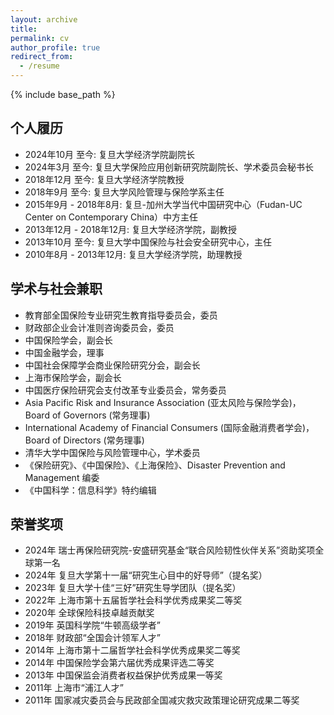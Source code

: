 ```yaml
---
layout: archive
title: 
permalink: cv
author_profile: true
redirect_from:
  - /resume
---
```


{% include base_path %}

## 个人履历

* 2024年10月 至今: 复旦大学经济学院副院长
* 2024年3月 至今: 复旦大学保险应用创新研究院副院长、学术委员会秘书长
* 2018年12月 至今: 复旦大学经济学院教授
* 2018年9月 至今: 复旦大学风险管理与保险学系主任
* 2015年9月 - 2018年8月: 复旦-加州大学当代中国研究中心（Fudan-UC Center on Contemporary China）中方主任
* 2013年12月 - 2018年12月: 复旦大学经济学院，副教授
* 2013年10月 至今: 复旦大学中国保险与社会安全研究中心，主任
* 2010年8月 - 2013年12月: 复旦大学经济学院，助理教授

## 学术与社会兼职

* 教育部全国保险专业研究生教育指导委员会，委员
* 财政部企业会计准则咨询委员会，委员
* 中国保险学会，副会长
* 中国金融学会，理事
* 中国社会保障学会商业保险研究分会，副会长
* 上海市保险学会，副会长
* 中国医疗保险研究会支付改革专业委员会，常务委员
* Asia Pacific Risk and Insurance Association (亚太风险与保险学会)，Board of Governors (常务理事)
* International Academy of Financial Consumers (国际金融消费者学会)，Board of Directors (常务理事)
* 清华大学中国保险与风险管理中心，学术委员
* 《保险研究》、《中国保险》、《上海保险》、Disaster Prevention and Management 编委
* 《中国科学：信息科学》特约编辑

## 荣誉奖项

* 2024年 瑞士再保险研究院-安盛研究基金“联合风险韧性伙伴关系”资助奖项全球第一名
* 2024年 复旦大学第十一届“研究生心目中的好导师”（提名奖）
* 2023年 复旦大学十佳“三好”研究生导学团队（提名奖）
* 2022年 上海市第十五届哲学社会科学优秀成果奖二等奖
* 2020年 全球保险科技卓越贡献奖
* 2019年 英国科学院“牛顿高级学者”
* 2018年 财政部“全国会计领军人才”
* 2014年 上海市第十二届哲学社会科学优秀成果奖二等奖
* 2014年 中国保险学会第六届优秀成果评选二等奖
* 2013年 中国保监会消费者权益保护优秀成果一等奖
* 2011年 上海市“浦江人才”
* 2011年 国家减灾委员会与民政部全国减灾救灾政策理论研究成果二等奖
